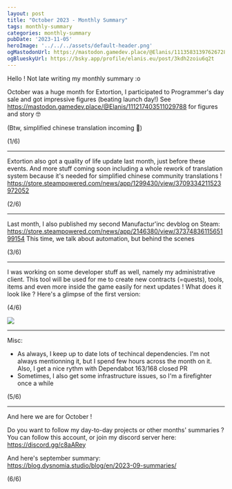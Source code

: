 ```yaml
---
layout: post
title: "October 2023 - Monthly Summary"
tags: monthly-summary
categories: monthly-summary
pubDate: '2023-11-05'
heroImage: '../../../assets/default-header.png'
ogMastodonUrl: https://mastodon.gamedev.place/@Elanis/111358313976267288
ogBlueskyUrl: https://bsky.app/profile/elanis.eu/post/3kdh2zoiu6q2t
---
```


Hello !
Not late writing my monthly summary :o

October was a huge month for Extortion, I participated to Programmer's day sale and got impressive figures (beating launch day!)
See https://mastodon.gamedev.place/@Elanis/111217403511029788 for figures and story 🤓

(Btw, simplified chinese translation incoming 👀)

(1/6)

<hr />

Extortion also got a quality of life update last month, just before these events. And more stuff coming soon including a whole rework of translation system because it's needed for simplified chinese community translations !
https://store.steampowered.com/news/app/1299430/view/3709334211523972052

(2/6)

<hr />

Last month, I also published my second Manufactur'inc devblog on Steam: https://store.steampowered.com/news/app/2146380/view/3737483611565199154
This time, we talk about automation, but behind the scenes

(3/6)

<hr />

I was working on some developer stuff as well, namely my administrative client.
This tool will be used for me to create new contracts (=quests), tools, items and even more inside the game easily for next updates !
What does it look like ? Here's a glimpse of the first version:

(4/6)

![](/assets/img/202310-summaries/004/1.gif)

<hr />

Misc:
- As always, I keep up to date lots of techincal dependencies. I'm not always mentionning it, but I spend few hours across the month on it. Also, I get a nice rythm with Dependabot 163/168 closed PR
- Sometimes, I also get some infrastructure issues, so I'm a firefighter once a while

(5/6)

<hr />

And here we are for October !

Do you want to follow my day-to-day projects or other months' summaries ?
You can follow this account, or join my discord server here: https://discord.gg/c8aARey

And here's september summary: https://blog.dysnomia.studio/blog/en/2023-09-summaries/

(6/6)